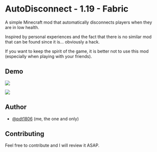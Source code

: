 # AutoDisconnect - 1.19 - Fabric

A simple Minecraft mod that automatically disconnects players when they are in low health.

Inspired by personal experiences and the fact that there is no similar mod that can be found since it is... obviously a hack.

If you want to keep the spirit of the game, it is better not to use this mod (especially when playing with your friends).

## Demo

![](https://media0.giphy.com/media/v1.Y2lkPTc5MGI3NjExdjAzanNxbDB0M2owNnBndG1hNXh5MjJmY2t1eHlqZWZiMHZlOWZzeSZlcD12MV9pbnRlcm5hbF9naWZfYnlfaWQmY3Q9Zw/tmGWPlrptKzebhSGz4/giphy.gif)

![](https://media3.giphy.com/media/LuBuqlVzy6QxqjqdKR/giphy.gif)

## Author

- [@pdt1806](https://www.github.com/pdt1806) (me, the one and only)

## Contributing

Feel free to contribute and I will review it ASAP.